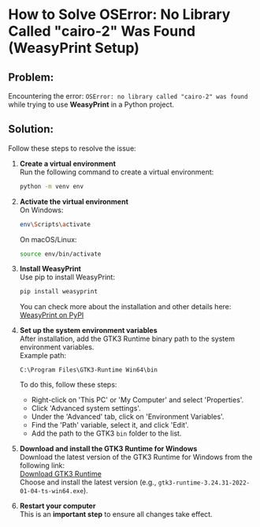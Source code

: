 
# How to Solve OSError: No Library Called "cairo-2" Was Found (WeasyPrint Setup)

## Problem:
Encountering the error: `OSError: no library called "cairo-2" was found` while trying to use **WeasyPrint** in a Python project.

## Solution:

Follow these steps to resolve the issue:

1. **Create a virtual environment**  
   Run the following command to create a virtual environment:
   ```bash
   python -m venv env
   ```

2. **Activate the virtual environment**  
   On Windows:
   ```bash
   env\Scripts\activate
   ```
   On macOS/Linux:
   ```bash
   source env/bin/activate
   ```
3. **Install WeasyPrint**  
   Use pip to install WeasyPrint:
   ```bash
   pip install weasyprint
   ```
   You can check more about the installation and other details here:  
   [WeasyPrint on PyPI](https://pypi.org/project/weasyprint/)


5. **Set up the system environment variables**  
   After installation, add the GTK3 Runtime binary path to the system environment variables.  
   Example path:
   ```
   C:\Program Files\GTK3-Runtime Win64\bin
   ```
   To do this, follow these steps:
   - Right-click on 'This PC' or 'My Computer' and select 'Properties'.
   - Click 'Advanced system settings'.
   - Under the 'Advanced' tab, click on 'Environment Variables'.
   - Find the 'Path' variable, select it, and click 'Edit'.
   - Add the path to the GTK3 `bin` folder to the list.


4. **Download and install the GTK3 Runtime for Windows**  
   Download the latest version of the GTK3 Runtime for Windows from the following link:  
   [Download GTK3 Runtime](https://github.com/tschoonj/GTK-for-Windows-Runtime-Environment-Installer/releases)  
   Choose and install the latest version (e.g., `gtk3-runtime-3.24.31-2022-01-04-ts-win64.exe`).


6. **Restart your computer**  
   This is an **important step** to ensure all changes take effect.
